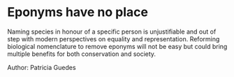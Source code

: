 # Eponyms have no place

Naming species in honour of a specific person is unjustifiable and
out of step with modern perspectives on equality and representation. Reforming biological
nomenclature to remove eponyms will not be easy but could bring multiple benefits for both
conservation and society.

Author: Patricia Guedes

